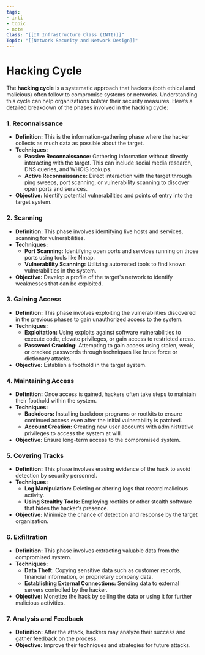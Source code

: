 ```yaml
---
tags:
- inti
- topic
- note
Class: "[[IT Infrastructure Class (INTI)]]"
Topic: "[[Network Security and Network Design]]"
---
```


# Hacking Cycle

The **hacking cycle** is a systematic approach that hackers (both ethical and malicious) often follow to compromise systems or networks. Understanding this cycle can help organizations bolster their security measures. Here’s a detailed breakdown of the phases involved in the hacking cycle:

### 1. **Reconnaissance**

- **Definition:** This is the information-gathering phase where the hacker collects as much data as possible about the target.
- **Techniques:**
    - **Passive Reconnaissance:** Gathering information without directly interacting with the target. This can include social media research, DNS queries, and WHOIS lookups.
    - **Active Reconnaissance:** Direct interaction with the target through ping sweeps, port scanning, or vulnerability scanning to discover open ports and services.
- **Objective:** Identify potential vulnerabilities and points of entry into the target system.

### 2. **Scanning**

- **Definition:** This phase involves identifying live hosts and services, scanning for vulnerabilities.
- **Techniques:**
    - **Port Scanning:** Identifying open ports and services running on those ports using tools like Nmap.
    - **Vulnerability Scanning:** Utilizing automated tools to find known vulnerabilities in the system.
- **Objective:** Develop a profile of the target's network to identify weaknesses that can be exploited.

### 3. **Gaining Access**

- **Definition:** This phase involves exploiting the vulnerabilities discovered in the previous phases to gain unauthorized access to the system.
- **Techniques:**
    - **Exploitation:** Using exploits against software vulnerabilities to execute code, elevate privileges, or gain access to restricted areas.
    - **Password Cracking:** Attempting to gain access using stolen, weak, or cracked passwords through techniques like brute force or dictionary attacks.
- **Objective:** Establish a foothold in the target system.

### 4. **Maintaining Access**

- **Definition:** Once access is gained, hackers often take steps to maintain their foothold within the system.
- **Techniques:**
    - **Backdoors:** Installing backdoor programs or rootkits to ensure continued access even after the initial vulnerability is patched.
    - **Account Creation:** Creating new user accounts with administrative privileges to access the system at will.
- **Objective:** Ensure long-term access to the compromised system.

### 5. **Covering Tracks**

- **Definition:** This phase involves erasing evidence of the hack to avoid detection by security personnel.
- **Techniques:**
    - **Log Manipulation:** Deleting or altering logs that record malicious activity.
    - **Using Stealthy Tools:** Employing rootkits or other stealth software that hides the hacker’s presence.
- **Objective:** Minimize the chance of detection and response by the target organization.

### 6. **Exfiltration**

- **Definition:** This phase involves extracting valuable data from the compromised system.
- **Techniques:**
    - **Data Theft:** Copying sensitive data such as customer records, financial information, or proprietary company data.
    - **Establishing External Connections:** Sending data to external servers controlled by the hacker.
- **Objective:** Monetize the hack by selling the data or using it for further malicious activities.

### 7. **Analysis and Feedback**

- **Definition:** After the attack, hackers may analyze their success and gather feedback on the process.
- **Objective:** Improve their techniques and strategies for future attacks.